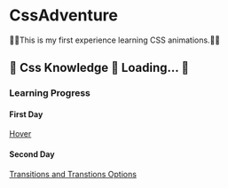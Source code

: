 # CssAdventure

:man_technologist:This is my first experience learning CSS animations.:man_technologist:

<h2> 
🚧  Css Knowledge 🚀 Loading...  🚧
</h2>

<h3>Learning Progress</h3>

<h4>First Day</h4>
<a href="https://www.w3schools.com/cssref/sel_hover.asp">Hover</a>

<h4>Second Day</h4>
<a href="https://www.w3schools.com/css/css3_transitions.asp">Transitions and Transtions Options</a>
